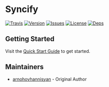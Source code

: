 # Syncify

[![Travis][badge:travis]][link:travis]
[![Version][badge:version]][link:version]
[![Issues][badge:issues]][link:issues]
[![License][badge:license]][link:license]
[![Deps][badge:deps]][link:deps]

## Getting Started

Visit the [Quick Start Guide][quickstart] to get started.

## Maintainers

- [arnohovhannisyan](https://github.com/arnohovhannisyan) - Original Author

<!-- Documentation References -->

[quickstart]: https://github.com/arnohovhannisyan/vscode-syncify/wiki/Quick-Start

<!-- Link References -->

[link:travis]: https://travis-ci.com/arnohovhannisyan/vscode-syncify
[link:version]: https://marketplace.visualstudio.com/items?itemName=arnohovhannisyan.syncify
[link:issues]: https://github.com/arnohovhannisyan/vscode-syncify/issues
[link:license]: https://github.com/arnohovhannisyan/vscode-syncify/blob/master/LICENSE
[link:deps]: https://david-dm.org/arnohovhannisyan/vscode-syncify

<!-- Badge References -->

[badge:travis]: https://img.shields.io/travis/com/arnohovhannisyan/vscode-syncify
[badge:version]: https://vsmarketplacebadge.apphb.com/version/arnohovhannisyan.syncify.svg
[badge:issues]: https://img.shields.io/github/issues/arnohovhannisyan/vscode-syncify.svg
[badge:license]: https://img.shields.io/github/license/arnohovhannisyan/vscode-syncify
[badge:deps]: https://img.shields.io/david/arnohovhannisyan/vscode-syncify
